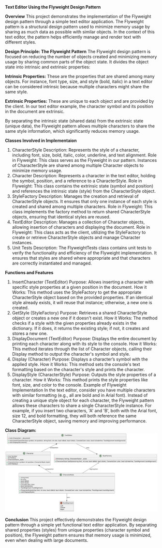**Text Editor Using the Flyweight Design Pattern**

**Overview**
This project demonstrates the implementation of the Flyweight design pattern through a simple text editor application. The Flyweight pattern is a structural design pattern used to minimize memory usage by sharing as much data as possible with similar objects. In the context of this text editor, the pattern helps efficiently manage and render text with different styles.

**Design Principle: The Flyweight Pattern**
The Flyweight design pattern is focused on reducing the number of objects created and minimizing memory usage by sharing common parts of the object state. It divides the object state into intrinsic and extrinsic properties:

**Intrinsic Properties:** These are the properties that are shared among many objects. For instance, font type, size, and style (bold, italic) in a text editor can be considered intrinsic because multiple characters might share the same style.

**Extrinsic Properties:** These are unique to each object and are provided by the client. In our text editor example, the character symbol and its position in the document are extrinsic.

By separating the intrinsic state (shared data) from the extrinsic state (unique data), the Flyweight pattern allows multiple characters to share the same style information, which significantly reduces memory usage.

**Classes Involved in Implementaion**
1. CharacterStyle
Description: Represents the style of a character, including font, size, bold, italic, color, underline, and text alignment.
Role in Flyweight: This class serves as the Flyweight in our pattern. Instances of CharacterStyle are shared among multiple Character objects to minimize memory usage.
2. Character
Description: Represents a character in the text editor, holding the symbol, position, and a reference to a CharacterStyle.
Role in Flyweight: This class contains the extrinsic state (symbol and position) and references the intrinsic state (style) from the CharacterStyle object.
3. StyleFactory
Description: Manages the creation and retrieval of CharacterStyle objects. It ensures that only one instance of each style is created and shared among multiple characters.
Role in Flyweight: This class implements the factory method to return shared CharacterStyle objects, ensuring that identical styles are reused.
4. TextEditor
Description: Manages a collection of Character objects, allowing insertion of characters and displaying the document.
Role in Flyweight: This class acts as the client, utilizing the StyleFactory to create or retrieve CharacterStyle objects and manage Character instances.
5. Unit Tests
Description: The FlyweightTests class contains unit tests to verify the functionality and efficiency of the Flyweight implementation. It ensures that styles are shared where appropriate and that characters are correctly instantiated and managed.

**Functions and Features**
1. InsertCharacter (TextEditor)
Purpose: Allows inserting a character with specific style properties at a given position in the document.
How it Works: This method uses the StyleFactory to get the appropriate CharacterStyle object based on the provided properties. If an identical style already exists, it will reuse that instance; otherwise, a new one is created.
2. GetStyle (StyleFactory)
Purpose: Retrieves a shared CharacterStyle object or creates a new one if it doesn't exist.
How it Works: The method checks if a style with the given properties already exists in the dictionary. If it does, it returns the existing style; if not, it creates and stores a new one.
3. DisplayDocument (TextEditor)
Purpose: Displays the entire document by printing each character along with its style to the console.
How it Works: This method iterates through the list of Character objects, calling their Display method to output the character's symbol and style.
4. Display (Character)
Purpose: Displays a character’s symbol with the applied style.
How it Works: This method sets the console's text formatting based on the character's style and prints the character.
5. DisplayStyle (CharacterStyle)
Purpose: Outputs the style properties of a character.
How it Works: This method prints the style properties like font, size, and color to the console.
Example of Flyweight Implementation
In the text editor, consider you have multiple characters with similar formatting (e.g., all are bold and in Arial font). Instead of creating a unique style object for each character, the Flyweight pattern allows these characters to share a single CharacterStyle instance. For example, if you insert two characters, 'A' and 'B', both with the Arial font, size 12, and bold formatting, they will both reference the same CharacterStyle object, saving memory and improving performance.

**Class Diagram:**
![Class Diagram](images/classdiagram1.png)

**Conclusion**
This project effectively demonstrates the Flyweight design pattern through a simple yet functional text editor application. By separating shared properties (styles) from unique properties (character symbol and position), the Flyweight pattern ensures that memory usage is minimized, even when dealing with large documents.

